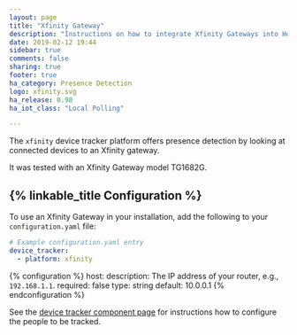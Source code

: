 ```yaml
---
layout: page
title: "Xfinity Gateway"
description: "Instructions on how to integrate Xfinity Gateways into Home Assistant."
date: 2019-02-12 19:44
sidebar: true
comments: false
sharing: true
footer: true
ha_category: Presence Detection
logo: xfinity.svg
ha_release: 0.90
ha_iot_class: "Local Polling"

---
```


The `xfinity` device tracker platform offers presence detection by looking at connected devices to an Xfinity gateway.

It was tested with an Xfinity Gateway model TG1682G.

## {% linkable_title Configuration %}

To use an Xfinity Gateway in your installation, add the following to your `configuration.yaml` file:

```yaml
# Example configuration.yaml entry
device_tracker:
  - platform: xfinity
```

{% configuration %}
host:
  description: The IP address of your router, e.g., `192.168.1.1`.
  required: false
  type: string
  default: 10.0.0.1
{% endconfiguration %}

See the [device tracker component page](/components/device_tracker/) for instructions how to configure the people to be tracked.
